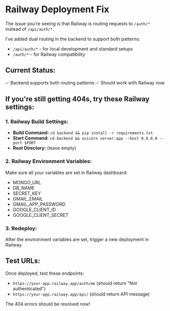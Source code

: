 # Railway Deployment Fix

The issue you're seeing is that Railway is routing requests to `/auth/*` instead of `/api/auth/*`.

I've added dual routing in the backend to support both patterns:
- `/api/auth/*` - for local development and standard setups
- `/auth/*` - for Railway compatibility

## Current Status:
✅ Backend supports both routing patterns
✅ Should work with Railway now

## If you're still getting 404s, try these Railway settings:

### 1. Railway Build Settings:
- **Build Command:** `cd backend && pip install -r requirements.txt`
- **Start Command:** `cd backend && uvicorn server:app --host 0.0.0.0 --port $PORT`
- **Root Directory:** (leave empty)

### 2. Railway Environment Variables:
Make sure all your variables are set in Railway dashboard:
- MONGO_URL
- DB_NAME  
- SECRET_KEY
- GMAIL_EMAIL
- GMAIL_APP_PASSWORD
- GOOGLE_CLIENT_ID
- GOOGLE_CLIENT_SECRET

### 3. Redeploy:
After the environment variables are set, trigger a new deployment in Railway.

## Test URLs:
Once deployed, test these endpoints:
- `https://your-app.railway.app/auth/me` (should return "Not authenticated")
- `https://your-app.railway.app/api/` (should return API message)

The 404 errors should be resolved now!